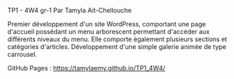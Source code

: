 TP1 - 4W4 gr-1
Par Tamyla Ait-Chellouche

Premier développement d'un site WordPress, comportant une page d'accueil possédant un menu arborescent permettant d'accéder aux différents niveaux du menu. Elle comporte également plusieurs sections et catégories d'articles. Développement d'une simple galerie animée de type carrousel.

GitHub Pages : https://tamylaemy.github.io/TP1_4W4/